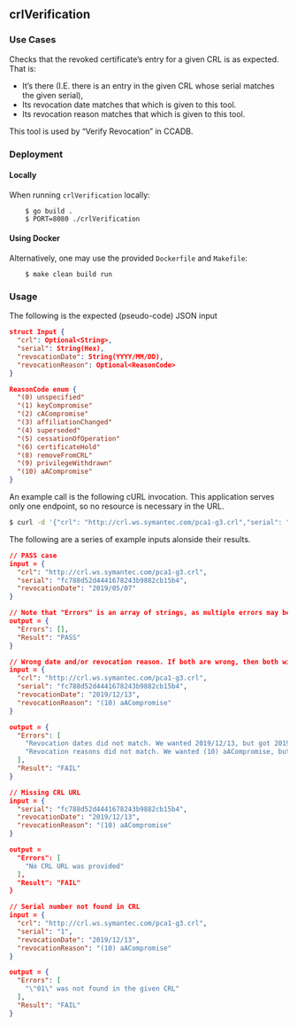crlVerification
-------------------

### Use Cases

Checks that the revoked certificate’s entry for a given CRL is as expected. That is:
 
 * It’s there (I.E. there is an entry in the given CRL whose serial matches the given serial),
 * Its revocation date matches that which is given to this tool.
 * Its revocation reason matches that which is given to this tool.

This tool is used by “Verify Revocation” in CCADB. 

### Deployment

#### Locally
When running `crlVerification` locally:

        $ go build .
        $ PORT=8080 ./crlVerification

#### Using Docker
Alternatively, one may use the provided `Dockerfile` and `Makefile`:

        $ make clean build run

### Usage

The following is the expected (pseudo-code) JSON input
```json
struct Input {
  "crl": Optional<String>,
  "serial": String(Hex),
  "revocationDate": String(YYYY/MM/DD),
  "revocationReason": Optional<ReasonCode>
}

ReasonCode enum {
  "(0) unspecified"
  "(1) keyCompromise"
  "(2) cACompromise"
  "(3) affiliationChanged"
  "(4) superseded"
  "(5) cessationOfOperation"
  "(6) certificateHold"
  "(8) removeFromCRL"
  "(9) privilegeWithdrawn"
  "(10) aACompromise"
}
```


An example call is the following cURL invocation. This application serves only one endpoint, so no resource is necessary in the URL.

```bash
$ curl -d '{"crl": "http://crl.ws.symantec.com/pca1-g3.crl","serial": "fc788d52d4441678243b9882cb15b4","revocationDate": "2019/05/07"}' http://crlVerification.example.org
```

The following are a series of example inputs alonside their results.

```json
// PASS case
input = {
  "crl": "http://crl.ws.symantec.com/pca1-g3.crl",
  "serial": "fc788d52d4441678243b9882cb15b4",
  "revocationDate": "2019/05/07"
}

// Note that "Errors" is an array of strings, as multiple errors may be detected.
output = {
  "Errors": [],
  "Result": "PASS"
}
```

```json
// Wrong date and/or revocation reason. If both are wrong, then both will be provided.
input = {
  "crl": "http://crl.ws.symantec.com/pca1-g3.crl",
  "serial": "fc788d52d4441678243b9882cb15b4",
  "revocationDate": "2019/12/13",
  "revocationReason": "(10) aACompromise"
}

output = {
  "Errors": [
    "Revocation dates did not match. We wanted 2019/12/13, but got 2019/05/07",
    "Revocation reasons did not match. We wanted (10) aACompromise, but got no reason given"
  ],
  "Result": "FAIL"
}
```

```json
// Missing CRL URL
input = {
  "serial": "fc788d52d4441678243b9882cb15b4",
  "revocationDate": "2019/12/13",
  "revocationReason": "(10) aACompromise"
}

output = 
  "Errors": [
    "No CRL URL was provided"
  ],
  "Result": "FAIL"
}
```

```json
// Serial number not found in CRL
input = {
  "crl": "http://crl.ws.symantec.com/pca1-g3.crl",
  "serial": "1",
  "revocationDate": "2019/12/13",
  "revocationReason": "(10) aACompromise"
}

output = {
  "Errors": [
    "\"01\" was not found in the given CRL"
  ],
  "Result": "FAIL"
}
```
